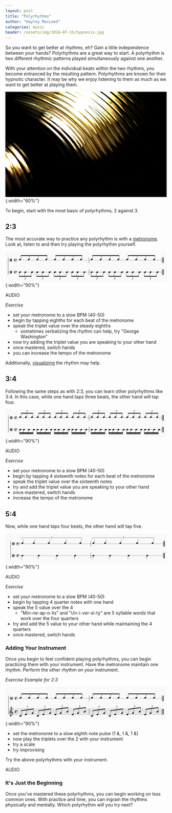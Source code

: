 ```yaml
---
layout: post
title: "Polyrhythms"
author: "Hayley MacLeod"
categories: music
header: /assets/img/2016-07-15/hypnosis.jpg
---
```


So you want to get better at rhythms, eh? Gain a little independence between your hands? Polyrhythms are a great way to start. A polyrhythm is two different rhythmic patterns played simultaneously against one another.

With your attention on the individual beats within the two rhythms, you become entranced by the resulting pattern. Polyrhythms are known for their hypnotic character. It may be why we enjoy listening to them as much as we want to get better at playing them.

![](/assets/img/2016-07-15/cymbal.jpg){:width="60%"}

To begin, start with the most basic of polyrhythms, 2 against 3.

## 2:3

The most accurate way to practice any polyrhythm is with a [metronome](https://pitchplay.io). Look at, listen to and then try playing the polyrhythm yourself.

![](/assets/img/2016-07-15/2_3staff.png){:width="90%"}

AUDIO

*Exercise*

- set your metronome to a slow BPM (40-50)
- begin by tapping eighths for each beat of the metronome
- speak the triplet value over the steady eighths
  - sometimes verbalizing the rhythm can help, try "George Washington"
- now try adding the triplet value you are speaking to your other hand
- once mastered, switch hands
- you can increase the tempo of the metronome

Additionally, [visualizing](https://www.youtube.com/watch?v=A8tKbd91kFA) the rhythm may help.

## 3:4

Following the same steps as with 2:3, you can learn other polyrhythms like 3:4. In this case, while one hand taps three beats, the other hand will tap four.

![](/assets/img/2016-07-15/3_4staff.png){:width="90%"}

AUDIO

*Exercise*

- set your metronome to a slow BPM (40-50)
- begin by tapping 4 sixteenth notes for each beat of the metronome
- speak the triplet value over the sixteenth notes
- try and add the triplet value you are speaking to your other hand
- once mastered, switch hands
- increase the tempo of the metronome

## 5:4

Now, while one hand taps four beats, the other hand will tap five.

![](/assets/img/2016-07-15/5_4staff.png){:width="90%"}

AUDIO

*Exercise*

- set your metronome to a slow BPM (40-50)
- begin by tapping 4 quarter notes with one hand
- speak the 5 value over the 4
  - "Min-ne-ap-o-lis" and "Un-i-ver-si-ty" are 5 syllable words that work over the four quarters
- try and add the 5 value to your other hand while maintaining the 4 quarters
- once mastered, switch hands

### Adding Your Instrument

Once you begin to feel confident playing polyrhythms, you can begin practicing them with your instrument. Have the metronome maintain one rhythm. Perform the other rhythm on your instrument.

*Exercise Example for 2:3*

![](/assets/img/2016-07-15/instrument.png){:width="90%"}

- set the metronome to a slow eighth note pulse (1 &, 1 &, 1 &)
- now play the triplets over the 2 with your instrument
- try a scale
- try improvising

Try the above polyrhythms with your instrument.

AUDIO

### It's Just the Beginning

Once you've mastered these polyrhythms, you can begin working on less common ones. With practice and time, you can ingrain the rhythms physically and mentally. Which polyrhythm will you try next?
